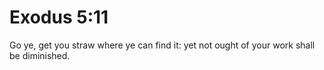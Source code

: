 # Exodus 5:11

Go ye, get you straw where ye can find it: yet not ought of your work shall be diminished.